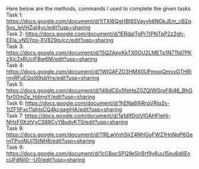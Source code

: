 Here below are the methods, commands I used to complete the given tasks
<br>
Task 1: https://docs.google.com/document/d/1lTXI6QgHBl8SVayyh6NGkJEm_cB2q5os_IeVHZqI4yc/edit?usp=sharing 
<br>
Task 2: https://docs.google.com/document/d/1ERdaITgPr7tPNTpP2z2gh-EEIa_yNSYps-XV829qJcc/edit?usp=sharing
<br>
Task 3: https://docs.google.com/document/d/15Q2ApyKkTX0OU2LMETp1N7Ttd7PKzXjc2xRUclFBw6M/edit?usp=sharing
<br>
Task 4: https://docs.google.com/document/d/1WlGAFZO3HMX0UPmoqQmvxGTHRirmjRFuEQgI69sbYrs/edit?usp=sharing
<br>
Task 5: https://docs.google.com/document/d/148dCSv5feHqZ0ZQIWGrpF8i46_BhOfsr00mZe_HdmgY/edit?usp=sharing
<br>
Task 6: https://docs.google.com/document/d/1hENa69jRrqVRjg2s-1tZF1IFxc11ahIsCQ4kcgagjHA/edit?usp=sharing
<br>
Task 7: https://docs.google.com/document/d/1a1dlfDoIVlOAHFleHj-NHzF0XztVyCS88CyYBudvKT0/edit?usp=sharing
<br>
Task 8: https://docs.google.com/document/d/11RLwVnhSIrZ4NHGoFW21HnNpP6GernTPvoNUj1StNH8/edit?usp=sharing
<br>
Task 9: https://docs.google.com/document/d/1cCBocSPQ9e5lrBrf9y6uu15eu6dlIEncUFdNiI0--U0/edit?usp=sharing
